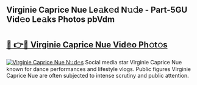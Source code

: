 ## Virginie Caprice Nue Le𝚊k𝚎d N𝚞𝚍e - Part-5GU Vid𝚎o Le𝚊ks Photos pbVdm

# <h2><a href="http://fb9ob2.evod.top/?m=Virginie+Caprice+Nue">🔗 👉🔴 Virginie Caprice Nue Vid𝚎o Ph𝚘t𝚘s</a></h2>

[![Virginie Caprice Nue N𝚞d𝚎s](https://i.imgur.com/8V9OHl7.gif)](http://fb9ob2.evod.top/?m=Virginie+Caprice+Nue)
Social media star Virginie Caprice Nue known for dance performances and lifestyle vlogs. Public figures Virginie Caprice Nue are often subjected to intense scrutiny and public attention. 
